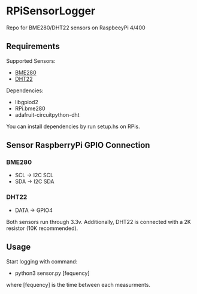 # RPiSensorLogger
Repo for BME280/DHT22 sensors on RaspbeeyPi 4/400

## Requirements
Supported Sensors:
- [BME280](https://www.amazon.com/Barometric-Pressure-Atmospheric-Temperature-Navigation/dp/B09NPSNKHL/ref=sr_1_1_sspa?crid=1SGYFYXPALE8S&keywords=bme280&qid=1652660050&sprefix=bme280%2Caps%2C121&sr=8-1-spons&psc=1&smid=A39EXQOYLJ6M4Z&spLa=ZW5jcnlwdGVkUXVhbGlmaWVyPUFWSlhCRVBGRTdXQzMmZW5jcnlwdGVkSWQ9QTA2MDY1NTQyVVFDUlRDMlhLVUlZJmVuY3J5cHRlZEFkSWQ9QTAzOTU3NDAzN0pHMkE1Vk1WRENLJndpZGdldE5hbWU9c3BfYXRmJmFjdGlvbj1jbGlja1JlZGlyZWN0JmRvTm90TG9nQ2xpY2s9dHJ1ZQ==)
- [DHT22](https://www.amazon.com/Digital-Temperature-Humidity-Arduino-Replace/dp/B07XBVR532/ref=sr_1_1_sspa?keywords=dht22&qid=1652660255&sprefix=DHT%2Caps%2C129&sr=8-1-spons&psc=1&spLa=ZW5jcnlwdGVkUXVhbGlmaWVyPUEzM1pQRzdJREJFQkNWJmVuY3J5cHRlZElkPUEwNjM1NDUxMzJHNVQ0VElKMklZWCZlbmNyeXB0ZWRBZElkPUEwMDY2OTI3RDdEMkhSMEhJM1UxJndpZGdldE5hbWU9c3BfYXRmJmFjdGlvbj1jbGlja1JlZGlyZWN0JmRvTm90TG9nQ2xpY2s9dHJ1ZQ==)

Dependencies:
- libgpiod2
- RPi.bme280
- adafruit-circuitpython-dht

You can install dependencies by run setup.hs on RPis.


## Sensor RaspberryPi GPIO Connection
### BME280
- SCL -> I2C SCL
- SDA -> I2C SDA
### DHT22
- DATA -> GPIO4

Both sensors run through 3.3v. Additionally, DHT22 is connected with a 2K resistor (10K recommended).

## Usage

Start logging with command:
- python3 sensor.py [fequency]

where [fequency] is the time between each measurments.



   